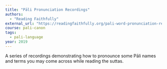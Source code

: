 ```yaml
---
title: "Pāli Pronunciation Recordings"
authors:
  - "Reading Faithfully"
external_url: "https://readingfaithfully.org/pali-word-pronunciation-recordings/"
course: pali-canon
tags:
  - pali-language
year: 2019
---
```


A series of recordings demonstrating how to pronounce some Pāli names and terms you may come across while reading the suttas.
